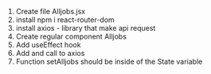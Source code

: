 1. Create file Alljobs.jsx
2. install npm i react-router-dom
3. install axios - library that make api request
4. Create regular component Alljobs
5. Add useEffect hook
6. Add and call to axios
7. Function setAlljobs should be inside of the State variable


